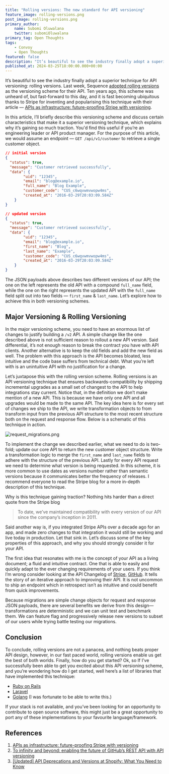 ```yaml
---
title: "Rolling versions: The new standard for API versioning"
feature_image: rolling-versions.png
post_image: rolling-versions.png
primary_author:
    name: Subomi Oluwalana
    twitter: subomiOluwalana
primary_tag: Open Thoughts
tags:
    - Convoy
    - Open Thoughts
featured: false 
description: "It’s beautiful to see the industry finally adopt a superior technique for API versioning: rolling versions. Last week, Sequence adopted rolling versions as the versioning scheme for their API. Ten years ago, this scheme was unheard of, but fast-forward to this day, and it is fast becoming ubiquitous thanks to Stripe for inventing and popularising this technique with their article — APIs as infrastructure: future-proofing Stripe with versioning."
published_at: 2024-03-25T18:00:00.000+00:00
---
```


It’s beautiful to see the industry finally adopt a superior technique for API versioning: rolling versions. Last week, Sequence [adopted rolling versions](https://www.linkedin.com/posts/sequence-hq_launch-week-day-4-api-versioning-activity-7176527114731425792-Tck4?utm_source=share&utm_medium=member_desktop) as the versioning scheme for their API. Ten years ago, this scheme was unheard of, but fast-forward to this day, and it is fast becoming ubiquitous thanks to Stripe for inventing and popularising this technique with their article — [APIs as infrastructure: future-proofing Stripe with versioning](https://stripe.com/blog/api-versioning).

In this article, I’ll briefly describe this versioning scheme and discuss certain characteristics that make it a superior versioning technique, which explains why it’s gaining so much traction. You'd find this useful if you’re an engineering leader or API product manager. For the purpose of this article, we would assume an endpoint — `GET /api/v1/customer` to retrieve a single customer object. 

```json
// initial version
{
  "status": true,
  "message": "Customer retrieved successfully",
  "data": {
		"uid": "12345",
		"email": "blog@example.io",
		"full_name": "Blog Example",
        "customer_code": "CUS_c6wqvwmvwopw4ms",
		"created_at": "2016-03-29T20:03:09.584Z" 
	}
}
```

```json
// updated version
{
  "status": true,
  "message": "Customer retrieved successfully",
  "data": {
		"uid": "12345",
		"email": "blog@example.io",
		"first_name": "Blog",
		"last_name": "Example",
        "customer_code": "CUS_c6wqvwmvwopw4ms",
		"created_at": "2016-03-29T20:03:09.584Z" 
	}
}
```

The JSON payloads above describes two different versions of our API; the one on the left represents the old API with a compound `full_name` field, while the one on the right represents the updated API with the `full_name` field split out into two fields — `first_name` & `last_name`. Let’s explore how to achieve this in both versioning schemes. 

## Major Versioning & Rolling Versioning

In the major versioning scheme, you need to have an enormous list of changes to justify building a `/v2` API. A simple change like the one described above is not sufficient reason to rollout a new API version. Said differential, it’s not enough reason to break the contract you have with API clients. Another alternative is to keep the old fields and add the new field as well. The problem with this approach is the API becomes bloated, less intuitive and the code base suffers from technical debt. What you’re left with is an unintuitive API with no justification for a change.


Let’s juxtapose this with the rolling version scheme. Rolling versions is an API versioning technique that ensures backwards-compatibility by shipping incremental upgrades as a small set of changest to the API to help integrations stay current. Notice that, in the definition we don’t make mention of a new API. This is because we have only one API and all upgrades would be made to the same API. The key idea here is for every set of changes we ship to the API, we write transformation objects to from transform input from the previous API structure to the most recent structure both on the request and response flow. Below is a schematic of this technique in action. 

![request_migrations.png](/blog-assets/request_migrations.png)

To implement the change we described earlier, what we need to do is two-fold; update our core API to return the new customer object structure. Write a transformation logic to merge the `first_name` and `last_name` fields to adhere with the structure of the previous API. Lastly for every API request we need to determine what version is being requested. In this scheme, it is more common to use dates as versions number rather than semantic versions because it communicates better the frequency of releases. I recommend everyone to read the Stripe blog for a more in-depth description of this technique.

Why is this technique gaining traction? Nothing hits harder than a direct quote from the Stripe blog


> To date, we’ve maintained compatibility with every version of our API since the company’s inception in 2011.

Said another way is, if you integrated Stripe APIs over a decade ago for an app, and made zero changes to that integration it would still be working and live today in production. Let that sink in. Let’s discuss some of the key properties of this approach, and why you should strongly consider it for your API.

The first idea that resonates with me is the concept of your API as a living document; a fluid and intuitive contract. One that is able to easily and quickly adapt to the ever changing requirements of your users. If you think I’m wrong consider looking at the API Changelog of [Stripe](https://docs.stripe.com/changelog), [GitHub](https://github.blog/changelog/label/api/). It tells the story of an iterative approach to improving their API.  It is not uncommon to ship an endpoint which in retrospect isn’t as intuitive and could benefit from quick improvements. 

Because migrations are simple change objects for request and response JSON payloads, there are several benefits we derive from this design—transformations are deterministic and we can unit test and benchmark them. We can feature flag and progressively release new versions to subset of our users while trying battle testing our migrations.

## Conclusion

To conclude, rolling versions are not a panacea, and nothing beats proper API design, however, in our fast paced world, rolling versions enable us get the best of both worlds. Finally, how do you get started? Ok, so If I’ve successfully been able to get you excited about this API versioning scheme, and you’re wondering how do I get started, well here’s a list of libraries that have implemented this technique: 

- [Ruby on Rails](https://github.com/keygen-sh/request_migrations)
- [Laravel](https://github.com/tomschlick/request-migrations)
- [Golang](https://github.com/subomi/requestmigrations) (I was fortunate to be able to write this.)

If your stack is not available, and you’ve been looking for an opportunity to contribute to open source software, this might just be a great opportunity to port any of these implementations to your favourite language/framework. 

## References

1. [APIs as infrastructure: future-proofing Stripe with versioning](https://stripe.com/blog/api-versioning)
2. [To infinity and beyond: enabling the future of GitHub’s REST API with API versioning](https://github.blog/2022-11-28-to-infinity-and-beyond-enabling-the-future-of-githubs-rest-api-with-api-versioning/)
3. [[Updated] API Deprecations and Versions at Shopify: What You Need to Know](https://www.shopify.com/partners/blog/api-deprecation)
